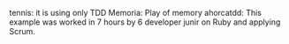 tennis: it is using only TDD
Memoria: Play of memory
ahorcatdd: This example was worked in 7 hours by 6 developer junir on Ruby and applying Scrum.
